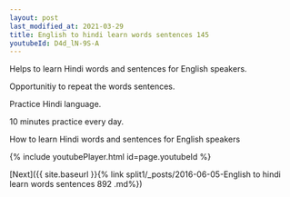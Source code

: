 ```yaml
---
layout: post
last_modified_at: 2021-03-29
title: English to hindi learn words sentences 145 
youtubeId: D4d_lN-9S-A
---
```

 
 
Helps to learn Hindi words and sentences for English speakers.

Opportunitiy to repeat the words sentences. 

Practice Hindi language. 
 
10 minutes practice every day. 
 
How to learn Hindi words and sentences for English speakers 
 
{% include youtubePlayer.html id=page.youtubeId %}
 
 
[Next]({{ site.baseurl }}{% link  split1/_posts/2016-06-05-English to hindi learn words sentences 892 .md%})
 
